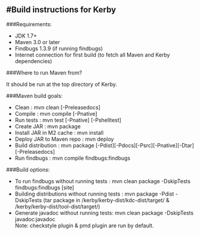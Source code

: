 #Build instructions for Kerby
-------------
###Requirements:
* JDK 1.7+
* Maven 3.0 or later
* Findbugs 1.3.9 (if running findbugs)
* Internet connection for first build (to fetch all Maven and Kerby dependencies)

###Where to run Maven from?

It should be run at the top directory of Kerby.

###Maven build goals:

* Clean         : mvn clean [-Preleasedocs]
* Compile       : mvn compile [-Pnative]
* Run tests     : mvn test [-Pnative] [-Pshelltest]
* Create JAR    : mvn package
* Install JAR in M2 cache   : mvn install
* Deploy JAR to Maven repo  : mvn deploy
* Build distribution        : mvn package [-Pdist][-Pdocs][-Psrc][-Pnative][-Dtar][-Preleasedocs]
* Run findbugs   : mvn compile findbugs:findbugs

###Build options:

* To run findbugs without running tests : mvn clean package -DskipTests findbugs:findbugs [site]
* Building distributions  without running tests : mvn package -Pdist -DskipTests  (tar package in /kerby/kerby-dist/kdc-dist/target/ & /kerby/kerby-dist/tool-dist/target/)
* Generate javadoc without running tests: mvn clean package -DskipTests javadoc:javadoc<br />
Note: checkstyle plugin & pmd plugin are run by default.